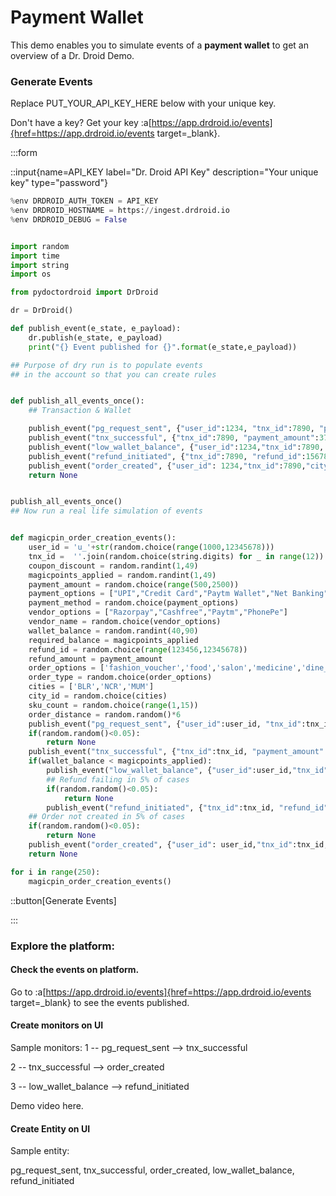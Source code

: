 # Payment Wallet

This demo enables you to simulate events of a **payment wallet** to get an overview of a Dr. Droid Demo.

### Generate Events

Replace PUT_YOUR_API_KEY_HERE below with your unique key.

Don't have a key? Get your key :a[https://app.drdroid.io/events]{href=https://app.drdroid.io/events target=\_blank}.

:::form

::input{name=API_KEY label="Dr. Droid API Key" description="Your unique key" type="password"}

```python
%env DRDROID_AUTH_TOKEN = API_KEY
%env DRDROID_HOSTNAME = https://ingest.drdroid.io
%env DRDROID_DEBUG = False


import random
import time
import string
import os

from pydoctordroid import DrDroid

dr = DrDroid()

def publish_event(e_state, e_payload):
	dr.publish(e_state, e_payload)
	print("{} Event published for {}".format(e_state,e_payload))

## Purpose of dry run is to populate events
## in the account so that you can create rules


def publish_all_events_once():
    ## Transaction & Wallet

    publish_event("pg_request_sent", {"user_id":1234, "tnx_id":7890, "payment_amount":373, "payment_method": "UPI", "pg_invoked":"Razorpay"})
    publish_event("tnx_successful", {"tnx_id":7890, "payment_amount":373,"magic_points_redeemed":150})
    publish_event("low_wallet_balance", {"user_id":1234,"tnx_id":7890,  "wallet_balance":333,"required_balance":666})
    publish_event("refund_initiated", {"tnx_id":7890, "refund_id":15678, "refund_amount":373})
    publish_event("order_created", {"user_id": 1234,"tnx_id":7890,"city_id":"BLR","order_type":"fashion_voucher","sku_count":4,"order_distance":1.3})
    return None


publish_all_events_once()
## Now run a real life simulation of events


def magicpin_order_creation_events():
    user_id = 'u_'+str(random.choice(range(1000,12345678)))
    tnx_id =  ''.join(random.choice(string.digits) for _ in range(12))
    coupon_discount = random.randint(1,49)
    magicpoints_applied = random.randint(1,49)
    payment_amount = random.choice(range(500,2500))
    payment_options = ["UPI","Credit Card","Paytm Wallet","Net Banking","Cash"]
    payment_method = random.choice(payment_options)
    vendor_options = ["Razorpay","Cashfree","Paytm","PhonePe"]
    vendor_name = random.choice(vendor_options)
    wallet_balance = random.randint(40,90)
    required_balance = magicpoints_applied
    refund_id = random.choice(range(123456,12345678))
    refund_amount = payment_amount
    order_options = ['fashion_voucher','food','salon','medicine','dine_out']
    order_type = random.choice(order_options)
    cities = ['BLR','NCR','MUM']
    city_id = random.choice(cities)
    sku_count = random.choice(range(1,15))
    order_distance = random.random()*6
    publish_event("pg_request_sent", {"user_id":user_id, "tnx_id":tnx_id, "payment_amount":payment_amount, "payment_method": payment_method, "pg_invoked":vendor_name})
    if(random.random()<0.05):
        return None
    publish_event("tnx_successful", {"tnx_id":tnx_id, "payment_amount":payment_amount,"magic_points_redeemed":magicpoints_applied})
    if(wallet_balance < magicpoints_applied):
        publish_event("low_wallet_balance", {"user_id":user_id,"tnx_id":tnx_id,  "wallet_balance":wallet_balance,"required_balance":required_balance})
        ## Refund failing in 5% of cases
        if(random.random()<0.05):
            return None
        publish_event("refund_initiated", {"tnx_id":tnx_id, "refund_id":refund_id, "refund_amount":refund_amount})
    ## Order not created in 5% of cases
    if(random.random()<0.05):
        return None
    publish_event("order_created", {"user_id": user_id,"tnx_id":tnx_id, "city_id":city_id,"order_type":order_type,"sku_count":sku_count})
    return None

for i in range(250):
    magicpin_order_creation_events()

```

::button[Generate Events]

:::

### Explore the platform:

#### **Check the events on platform.**

Go to :a[https://app.drdroid.io/events]{href=https://app.drdroid.io/events target=\_blank} to see the events published.

#### **Create monitors on UI**

Sample monitors:
1 -- pg_request_sent --> tnx_successful

2 -- tnx_successful --> order_created

3 -- low_wallet_balance --> refund_initiated

Demo video here.

#### **Create Entity on UI**

Sample entity:

pg_request_sent, tnx_successful, order_created, low_wallet_balance, refund_initiated
